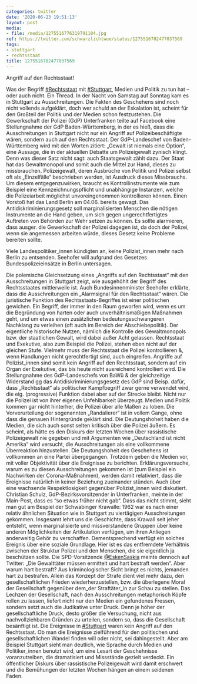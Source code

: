 ```yaml
---
categories: twitter
date: '2020-06-23 19:51:13'
layout: post
media:
- file: /media/1275516776319791104.jpg
ref: https://twitter.com/schwarzlichtwue/status/1275516782477037569
tags:
- stuttgart
- rechtsstaat
title: 1275516782477037569
---
```

Angriff auf den Rechtsstaat!



Was der Begriff [#Rechtsstaat](/t/rechtsstaat) mit [#Stuttgart](/t/stuttgart), Medien und Politik zu tun hat – oder auch nicht. Ein Thread. 
In der Nacht von Samstag auf Sonntag kam es in Stuttgart zu Ausschreitungen. Die Fakten des Geschehens sind noch nicht vollends aufgeklärt, doch wer schuld an der Eskalation ist, scheint für den Großteil der Politik und der Medien schon festzustehen.
Die Gewerkschaft der Polizei (GdP) Unterfranken teilte auf Facebook eine Stellungnahme der GdP Baden-Württemberg, in der es hieß, dass die Ausschreitungen in Stuttgart nicht nur ein Angriff auf Polizeibeschäftigte wären, sondern auch auf den Rechtsstaat.
Der GdP-Landeschef von Baden-Württemberg wird mit den Worten zitiert: „Gewalt ist niemals eine Option“, eine Aussage, die in der aktuellen Debatte um Polizeigewalt zynisch klingt. Denn was dieser Satz nicht sagt: auch Staatsgewalt zählt dazu.
Der Staat hat das Gewaltmonopol und somit auch die Mittel zur Hand, dieses zu missbrauchen. Polizeigewalt, deren Ausbrüche von Politik und Polizei selbst oft als „Einzelfälle“ beschrieben werden, ist Ausdruck dieses Missbrauchs.
Um diesem entgegenzuwirken, braucht es Kontrollinstrumente wie zum Beispiel eine Kennzeichnungspflicht und unabhängige Instanzen, welche die Polizeiarbeit möglichst unvoreingenommen kontrollieren können.
Einen Vorstoß hat das Land Berlin am 04.06. bereits gewagt. Das Antidiskriminierungsgesetz soll marginalisierten Menschen die nötigen Instrumente an die Hand geben, um sich gegen ungerechtfertigtes Auftreten von Behörden zur Wehr setzen zu können.
Es sollte alarmieren, dass ausger. die Gewerkschaft der Polizei dagegen ist, da doch der Polizei, wenn sie angemessen arbeiten würde, dieses Gesetz keine Probleme bereiten sollte. 

Viele Landespolitiker_innen kündigten an, keine Polizist_innen mehr nach Berlin zu entsenden.
Seehofer will aufgrund des Gesetzes Bundespolizeieinsätze in Berlin untersagen.



Die polemische Gleichsetzung eines „Angriffs auf den Rechtsstaat“ mit den Ausschreitungen in Stuttgart zeigt, wie ausgehöhlt der Begriff des Rechtsstaates mittlerweile ist.
Auch Bundesinnenminister Seehofer erklärte, dass die Ausschreitungen ein „Alarmsignal für den Rechtsstaat“ wären. Die juristische Funktion des Rechtsstaats-Begriffes ist einer politischen gewichen.
Ein Begriff, der immer in den Raum geworfen wird, wenn es um die Begründung von harten oder auch unverhältnismäßigen Maßnahmen geht, und um etwas einen zusätzlichen bedeutungsschwangeren Nachklang zu verleihen (oft auch im Bereich der Abschiebepolitik).
Der eigentliche historische Nutzen, nämlich die Kontrolle des Gewaltmonopols bzw. der staatlichen Gewalt, wird dabei außer Acht gelassen. Rechtsstaat und Exekutive, also zum Beispiel die Polizei, stehen eben nicht auf der gleichen Stufe.
Vielmehr muss der Rechtsstaat die Polizei kontrollieren &amp;, wenn Handlungen nicht gerechtfertigt sind, auch eingreifen. Angriffe auf Polizist_innen sind somit kein Angriff auf den Rechtsstaat, sondern auf ein Organ der Exekutive, das bis heute nicht ausreichend kontrolliert wird.
Die Stellungnahme des GdP-Landeschefs von BaWü &amp; der gleichzeitige Widerstand gg das Antidiskriminierungsgesetz des GdP sind Beisp. dafür, dass „Rechtsstaat“ als politischer Kampfbegriff zwar gerne verwendet wird, die eig. (progressive) Funktion dabei aber auf der Strecke bleibt.
Nicht nur die Polizei ist von ihrer eigenen Unfehlbarkeit überzeugt. Medien und Politik kommen gar nicht hinterher, die Polizei über alle Maßen zu loben. Die Vorverurteilung der sogenannten „Randalierer“ ist in vollem Gange, ohne dass die genauen Hintergründe geklärt sind.
Die Deutungshoheit haben die Medien, die sich auch sonst selten kritisch über die Polizei äußern. Es scheint, als hätte es den Diskurs der letzten Wochen über rassistische Polizeigewalt nie gegeben und mit Argumenten wie „Deutschland ist nicht Amerika“ wird versucht, die Ausschreitungen als eine vollkommene Überreaktion hinzustellen. Die Deutungshoheit des Geschehens ist vollkommen an eine Partei übergegangen. Trotzdem geben die Medien vor, mit voller Objektivität über die Ereignisse zu berichten.
Erklärungsversuche, warum es zu diesen Ausschreitungen gekommen ist (zum Beispiel ein Nachwirken der Corona-Maßnahmen), werden damit relativiert, dass die Ereignisse natürlich in keiner Beziehung zueinander stünden.
Auch über eine wachsende Respektlosigkeit gegenüber Polizist_innen wird diskutiert. Christian Schulz, GdP-Bezirksvorsitzender in Unterfranken, meinte in der Main-Post, dass es “so etwas früher nicht gab“.
Dass das nicht stimmt, sieht man gut am Bespiel der Schwabinger Krawalle: 1962 war es nach einer relativ ähnlichen Situation wie in Stuttgart zu viertägigen Ausschreitungen gekommen. Insgesamt lehrt uns die Geschichte, dass Krawall seit jeher entsteht, wenn marginalisierte und missverstandene Gruppen über keine anderen Möglichkeiten der Artikulation verfügen, um ihren Anliegen anderweitig Gehör zu verschaffen. Dementsprechend verfügt ein solches Ereignis über eine soziale Grundlage.
Hier ist es das entfremdete Verhältnis zwischen der Struktur Polizei und den Menschen, die sie eigentlich ja beschützen sollte.
Die SPD-Vorsitzende [@EskenSaskia](https://twitter.com/EskenSaskia) meinte dennoch auf Twitter: „Die Gewalttäter müssen ermittelt und hart bestraft werden“. Aber warum hart bestraft? Aus kriminologischer Sicht bringt es nichts, jemanden hart zu bestrafen.
Allein das Konzept der Strafe dient viel mehr dazu, den gesellschaftlichen Frieden wiederherzustellen,  bzw. die überlegene Moral der Gesellschaft gegenüber dem_der Straftäter_in zur Schau zu stellen.
Das Lechzen der Gesellschaft, nach den Ausschreitungen metaphorisch Köpfe rollen zu lassen, liefert nicht nur den Medien ein gefundenes Fressen, sondern setzt auch die Judikative unter Druck.
Denn je höher der gesellschaftliche Druck, desto größer die Versuchung, nicht aus nachvollziehbaren Gründen zu urteilen, sondern so, dass die Gesellschaft besänftigt ist.
Die Ereignisse in [#Stuttgart](/t/stuttgart) waren kein Angriff auf den Rechtsstaat. Ob man die Ereignisse zielführend für den politischen und gesellschaftlichen Wandel finden will oder nicht, sei dahingestellt.
Aber am Beispiel Stuttgart sieht man deutlich, wie Sprache durch Medien und Politiker_innen benutzt wird, um eine Lesart der Geschehnisse voranzutreiben, die dramatisiert und Missstände gezielt verdeckt.
Ein öffentlicher Diskurs über rassistische Polizeigewalt wird damit erschwert und die Bemühungen der letzten Wochen hängen an einem seidenen Faden.
